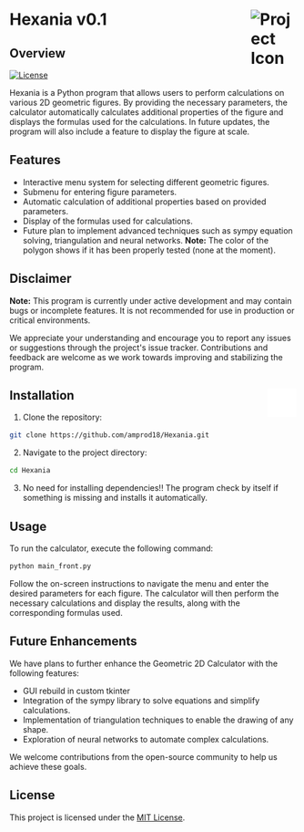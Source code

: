 # Hexania v0.1 <img src="https://github.com/amprod18/Hexania/blob/main/icon_w.ico" alt="Project Icon" align="right" width="80">

## Overview

[![License](https://img.shields.io/badge/License-MIT-blue.svg)](https://opensource.org/licenses/MIT)

Hexania is a Python program that allows users to perform calculations on various 2D geometric figures. By providing the necessary parameters, the calculator automatically calculates additional properties of the figure and displays the formulas used for the calculations. In future updates, the program will also include a feature to display the figure at scale.

## Features

- Interactive menu system for selecting different geometric figures.
- Submenu for entering figure parameters.
- Automatic calculation of additional properties based on provided parameters.
- Display of the formulas used for calculations.
- Future plan to implement advanced techniques such as sympy equation solving, triangulation and neural networks.
**Note:** The color of the polygon shows if it has been properly tested (none at the moment).

## Disclaimer

**Note:** This program is currently under active development and may contain bugs or incomplete features. It is not recommended for use in production or critical environments.

We appreciate your understanding and encourage you to report any issues or suggestions through the project's issue tracker. Contributions and feedback are welcome as we work towards improving and stabilizing the program.

## Installation <img align="right" alt="coding" width="50" src="https://github.com/amprod18/amprod18/blob/main/coding_icon.gif">

1. Clone the repository:

 ```bash
 git clone https://github.com/amprod18/Hexania.git
 ```

2. Navigate to the project directory:
  ```bash
  cd Hexania
  ```

3. No need for installing dependencies!! The program check by itself if something is missing and installs it automatically.
 
## Usage

To run the calculator, execute the following command:
 ```bash
 python main_front.py
 ```

Follow the on-screen instructions to navigate the menu and enter the desired parameters for each figure. The calculator will then perform the necessary calculations and display the results, along with the corresponding formulas used.

## Future Enhancements

We have plans to further enhance the Geometric 2D Calculator with the following features:

- GUI rebuild in custom tkinter
- Integration of the sympy library to solve equations and simplify calculations.
- Implementation of triangulation techniques to enable the drawing of any shape.
- Exploration of neural networks to automate complex calculations.

We welcome contributions from the open-source community to help us achieve these goals.

## License

This project is licensed under the [MIT License](LICENSE).
